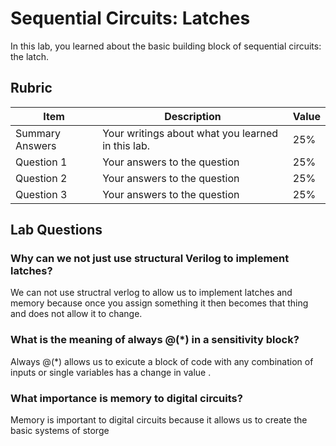 # Sequential Circuits: Latches

In this lab, you learned about the basic building block of sequential circuits: the latch.

## Rubric

| Item | Description | Value |
| ---- | ----------- | ----- |
| Summary Answers | Your writings about what you learned in this lab. | 25% |
| Question 1 | Your answers to the question | 25% |
| Question 2 | Your answers to the question | 25% |
| Question 3 | Your answers to the question | 25% |

## Lab Questions

###  Why can we not just use structural Verilog to implement latches?

We can not use structral verlog to allow us to implement latches and memory because once you assign something it then becomes that thing and does not allow it to change.

### What is the meaning of always @(*) in a sensitivity block?

Always @(*) allows us to exicute a block of code with any combination of inputs or single variables has a change in value .

### What importance is memory to digital circuits?

Memory is important to digital circuits because it allows us to create the basic systems of storge
